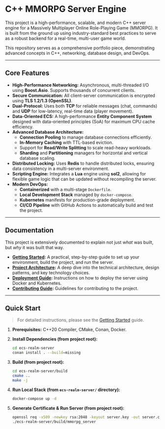 # C++ MMORPG Server Engine

This project is a high-performance, scalable, and modern C++ server engine for a Massively Multiplayer Online Role-Playing Game (MMORPG). It is built from the ground up using industry-standard best practices to serve as a robust backend for a real-time, multi-user game world. 

This repository serves as a comprehensive portfolio piece, demonstrating advanced concepts in C++, networking, database design, and DevOps.

---

## Core Features

- **High-Performance Networking:** Asynchronous, multi-threaded I/O using **Boost.Asio**. Supports thousands of concurrent clients.
- **Secure Communication:** All client-server communication is encrypted using **TLS 1.2/1.3 (OpenSSL)**.
- **Dual-Protocol:** Uses both **TCP** for reliable messages (chat, commands) and **UDP** for low-latency, real-time data (player movement).
- **Data-Oriented ECS:** A high-performance **Entity Component System** designed with data-oriented principles (SoA) for maximum CPU cache efficiency.
- **Advanced Database Architecture:**
    - **Connection Pooling** to manage database connections efficiently.
    - **In-Memory Caching** with TTL-based eviction.
    - Support for **Read/Write Splitting** to scale read-heavy workloads.
    - **Sharding** and **Partitioning** managers for horizontal and vertical database scaling.
- **Distributed Locking:** Uses **Redis** to handle distributed locks, ensuring data consistency in a multi-server environment.
- **Scripting Engine:** Integrates a **Lua** engine using **sol2**, allowing for flexible game logic that can be updated without recompiling the server.
- **Modern DevOps:**
    - **Containerized** with a multi-stage `Dockerfile`.
    - **Local Development Stack** managed by `docker-compose`.
    - **Kubernetes** manifests for production-grade deployment.
    - **CI/CD Pipeline** with GitHub Actions to automatically build and test the project.

---

## Documentation

This project is extensively documented to explain not just *what* was built, but *why* it was built that way.

- **[Getting Started](./docs/GETTING_STARTED.md):** A practical, step-by-step guide to set up your environment, build the project, and run the server.
- **[Project Architecture](./docs/ARCHITECTURE.md):** A deep dive into the technical architecture, design patterns, and key technology choices.
- **[Deployment Guide](./docs/DEPLOYMENT.md):** Instructions on how to deploy the server using Docker and Kubernetes.
- **[Contributing Guide](./CONTRIBUTING.md):** Guidelines for contributing to the project.

---

## Quick Start

> For detailed instructions, please see the [Getting Started](./docs/GETTING_STARTED.md) guide.

1.  **Prerequisites:** C++20 Compiler, CMake, Conan, Docker.

2.  **Install Dependencies (from project root):**
    ```bash
    cd ecs-realm-server
    conan install . --build=missing
    ```

3.  **Build (from project root):**
    ```bash
    cd ecs-realm-server/build
    cmake ..
    make -j
    ```

4.  **Run Local Stack (from `ecs-realm-server/` directory):**
    ```bash
    docker-compose up -d
    ```

5.  **Generate Certificate & Run Server (from project root):**
    ```bash
    openssl req -x509 -newkey rsa:2048 -keyout server.key -out server.crt -days 365 -nodes -subj "/C=US/ST=CA/L=SF/O=MyCo/CN=localhost"
    ./ecs-realm-server/build/mmorpg_server
    ```
